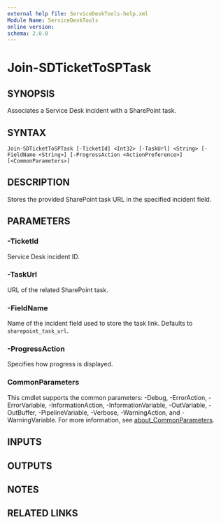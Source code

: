 ```yaml
---
external help file: ServiceDeskTools-help.xml
Module Name: ServiceDeskTools
online version:
schema: 2.0.0
---
```


# Join-SDTicketToSPTask

## SYNOPSIS
Associates a Service Desk incident with a SharePoint task.

## SYNTAX

```
Join-SDTicketToSPTask [-TicketId] <Int32> [-TaskUrl] <String> [-FieldName <String>] [-ProgressAction <ActionPreference>] [<CommonParameters>]
```

## DESCRIPTION
Stores the provided SharePoint task URL in the specified incident field.

## PARAMETERS

### -TicketId
Service Desk incident ID.

### -TaskUrl
URL of the related SharePoint task.

### -FieldName
Name of the incident field used to store the task link. Defaults to `sharepoint_task_url`.

### -ProgressAction
Specifies how progress is displayed.

### CommonParameters
This cmdlet supports the common parameters: -Debug, -ErrorAction, -ErrorVariable, -InformationAction, -InformationVariable, -OutVariable, -OutBuffer, -PipelineVariable, -Verbose, -WarningAction, and -WarningVariable. For more information, see [about_CommonParameters](http://go.microsoft.com/fwlink/?LinkID=113216).

## INPUTS

## OUTPUTS

## NOTES

## RELATED LINKS

